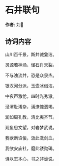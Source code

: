 # 石井联句

**作者**: 刘𪸩

## 诗词内容

山川百千景，斯井诚敻洁。

灵源若神涌，怪石肖天裂。

不与浊流并，恐是众泉杰。

银汉河分派，玉壶冰借洁。

中夜声激怆，四时光秀澈。

泾渭耻淆杂，潢潦愧涸竭。

润如周孔教，清比夷齐节。

观鱼思文望，对岩梦武说。

我欲断谄佞，汲此洗剑血。

我欲安庙社，磨此镂勋碣。

诗以志本心，书之非诡说。

